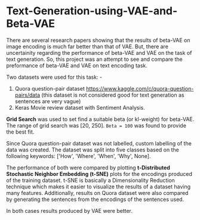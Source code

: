 # Text-Generation-using-VAE-and-Beta-VAE

There are several research papers showing that the results of beta-VAE on image encoding is much far better than that of VAE. But, there are uncertainity regarding the performance of beta-VAE and VAE on the task of text generation.
So, this project was an attempt to see and compare the preformance of beta-VAE and VAE on text encoding task.

Two datasets were used for this task: -
  1) Quora question-pair dataset https://www.kaggle.com/c/quora-question-pairs/data (this dataset is not considered good for text generation as sentences are very vague)
  2) Keras Movie review dataset with Sentiment Analysis.

**Grid Search** was used to set find a suitable beta (or kl-weight) for beta-VAE. The range of grid search was \[20, 250\]. `Beta = 100` was found to provide the best fit.

Since Quora question-pair dataset was not labelled, custom labelling of the data was created. The dataset was split into five classes based on the following keywords: \['How', 'Where', 'When', 'Why', None\].

The performance of both were compared by plotting **t-Distributed Stochastic Neighbor Embedding (t-SNE)** plots for the encodings produced of the training dataset. t-SNE is basically a Dimensionality Reduction technique which makes it easier to visualize the results of a dataset having many features.
Additionally, results on Quora dataset were also compared by generating the sentences from the encodings of the sentences used.


In both cases results produced by VAE were better.
